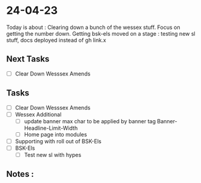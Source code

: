 # 24-04-23

Today is about :
Clearing down a bunch of the wessex stuff. Focus on getting the number down.
Getting bsk-els moved on a stage : testing new sl stuff, docs deployed instead of gh link.x

## Next Tasks
- [ ] Clear Down Wesssex Amends

## Tasks
- [ ] Clear Down Wesssex Amends
- [ ] Wessex Additional
  - [ ] update banner max char to be applied by banner tag
        Banner-Headline-Limit-Width
  - [ ] Home page into modules
- [ ] Supporting with roll out of BSK-Els
- [ ] BSK-Els
  - [ ] Test new sl with hypes

## Notes :

